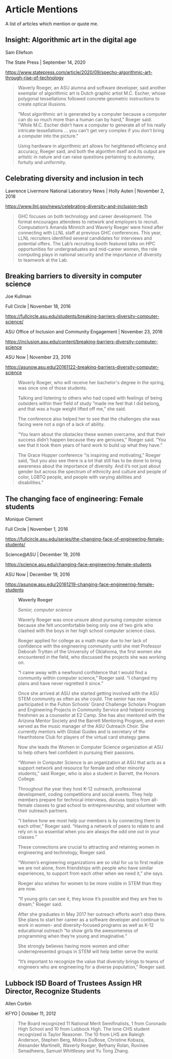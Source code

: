 # Article Mentions
A list of articles which mention or quote me.

## Insight: Algorithmic art in the digital age
Sam Ellefson

The State Press | September 14, 2020

https://www.statepress.com/article/2020/09/specho-algorithmic-art-through-rise-of-technology

> Waverly Roeger, an ASU alumna and software developer, said another exemplar of algorithmic art is Dutch graphic artist M.C. Escher, whose polygonal tessellations followed concrete geometric instructions to create optical illusions.
>
> "Most algorithmic art is generated by a computer because a computer can do so much more than a human can by hand," Roeger said. "While M.C. Escher didn’t have a computer to generate all of his really intricate tessellations … you can't get very complex if you don't bring a computer into the picture."
>
> Using hardware in algorithmic art allows for heightened efficiency and accuracy, Roeger said, and both the algorithm itself and its output are artistic in nature and can raise questions pertaining to autonomy, fortuity and uniformity.

## Celebrating diversity and inclusion in tech
Lawrence Livermore National Laboratory News | Holly Auten | November 2, 2018

https://www.llnl.gov/news/celebrating-diversity-and-inclusion-tech

> GHC focuses on both technology and career development. The format encourages attendees to network and employers to recruit. Computation’s Amanda Minnich and Waverly Roeger were hired after connecting with LLNL staff at previous GHC conferences. This year, LLNL recruiters identified several candidates for interviews and potential offers. The Lab’s recruiting booth featured talks on HPC opportunities for undergraduates and mid-career women, the role computing plays in national security and the importance of diversity to teamwork at the Lab.

## Breaking barriers to diversity in computer science
Joe Kullman

Full Circle | November 18, 2016

https://fullcircle.asu.edu/students/breaking-barriers-diversity-computer-science/

ASU Office of Inclusion and Community Engagement | November 23, 2016

https://inclusion.asu.edu/content/breaking-barriers-diversity-computer-science

ASU Now | November 23, 2016

https://asunow.asu.edu/20161122-breaking-barriers-diversity-computer-science

> Waverly Roeger, who will receive her bachelor's degree in the spring, was once one of those students.
>
> Talking and listening to others who had coped with feelings of being outsiders within their field of study “made me feel that I did belong, and that was a huge weight lifted off me,” she said.
>
> The conference also helped her to see that the challenges she was facing were not a sign of a lack of ability.
>
> “You learn about the obstacles these women overcame, and that their success didn’t happen because they are geniuses,” Roeger said. “You see that it took them years of hard work to build up what they have.”

> The Grace Hopper conference “is inspiring and motivating,” Roeger said, “but you also see there is a lot that still has to be done to bring awareness about the importance of diversity. And it’s not just about gender but across the spectrum of ethnicity and culture and people of color, LGBTQ people, and people with varying abilities and disabilities.”

## The changing face of engineering: Female students
Monique Clement

Full Circle | November 1, 2016

https://fullcircle.asu.edu/series/the-changing-face-of-engineering-female-students/

Science@ASU | December 19, 2016

https://science.asu.edu/changing-face-engineering-female-students

ASU Now | December 19, 2016

https://asunow.asu.edu/20161219-changing-face-engineering-female-students

> **Waverly Roeger**
>
> *Senior, computer science*
>
> Waverly Roeger was once unsure about pursuing computer science because she felt uncomfortable being only one of two girls who clashed with the boys in her high school computer science class.
>
> Roeger applied for college as a math major due to her lack of confidence with the engineering community until she met Professor Deborah Trytten of the University of Oklahoma, the first women she encountered in the field, who discussed the projects she was working on.
>
> “I came away with a newfound confidence that I would find a community within computer science,” Roeger said. “I changed my plans and have never regretted it since.”
>
> Once she arrived at ASU she started getting involved with the ASU STEM community as often as she could. The senior has now participated in the Fulton Schools’ Grand Challenge Scholars Program and Engineering Projects in Community Service and helped incoming freshmen as a counselor at E2 Camp. She has also mentored with the Arizona Mentor Society and the Barrett Mentoring Program, and even served as the music manager of the ASU Outreach Choir. She currently mentors with Global Guides and is secretary of the Hearthstone Club for players of the virtual card strategy game.
>
> Now she leads the Women in Computer Science organization at ASU to help others feel confident in pursuing their passions.
>
> “Women in Computer Science is an organization at ASU that acts as a support network and resource for female and other minority students,” said Roeger, who is also a student in Barrett, the Honors College.
>
> Throughout the year they host K-12 outreach, professional development, coding competitions and social events. They help members prepare for technical interviews, discuss topics from all-female classes to grad school to entrepreneurship, and volunteer with their outreach partners.
>
> “I believe how we most help our members is by connecting them to each other,” Roeger said. “Having a network of peers to relate to and rely on is so essential when you are always the odd one out in your classes.”
>
> These connections are crucial to attracting and retaining women in engineering and technology, Roeger said.
>
> “Women’s engineering organizations are so vital for us to first realize we are not alone, from friendships with people who have similar experiences, to support from each other when we need it,” she says.
>
> Roeger also wishes for women to be more visible in STEM than they are now.
>
> “If young girls can see it, they know it’s possible and they are free to dream,” Roeger said.
>
> After she graduates in May 2017 her outreach efforts won’t stop there. She plans to start her career as a software developer and continue to work in women- and diversity-focused programs as well as K-12 educational outreach “to show girls the awesomeness of programming when they’re young and imaginative.”
>
> She strongly believes having more women and other underrepresented groups in STEM will help better serve the world.
>
> “It’s important to recognize the value that diversity brings to teams of engineers who are engineering for a diverse population,” Roeger said.

## Lubbock ISD Board of Trustees Assign HR Director, Recognize Students
Allen Corbin

KFYO | October 11, 2012

> The Board recognized 11 National Merit Semifinalists, 1 from Coronado High School and 10 from Lubbock High. The lone CHS student recognized is Taylor Reasoner. The 10 from LHS are Raleigh Anderson, Stephen Berg, Midora DuBose, Christine Kobaza, Alexander Martinelli, Waverly Roeger, Bethany Rolan, Ruvinee Senadheera, Samuel Whittlesey and Yu Tong Zhang.
